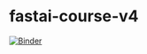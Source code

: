 # fastai-course-v4

[![Binder](https://mybinder.org/badge_logo.svg)](https://mybinder.org/v2/gh/ababino/fastai-course-v4/master?urlpath=voila%2Frender%2Fdolphin_classifier.ipynb)
